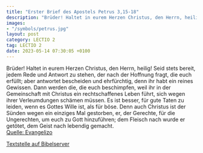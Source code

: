 ```yaml
---
title: "Erster Brief des Apostels Petrus 3,15-18"
description: "Brüder! Haltet in eurem Herzen Christus, den Herrn, heilig! Seid stets bereit, jedem Rede und Antwort zu stehen, der nach der Hoffnung fragt, die euch erfüllt; aber antwortet bescheiden und ehrfürchtig, denn ihr habt ein reines Gewissen. Dann werden die, die euch beschimpfen, wei...."
images:
- "/symbols/petrus.jpg"
layout: post
category: LECTIO 2
tag: LECTIO 2
date: 2023-05-14 07:30:05 +0100
---
```

Brüder! Haltet in eurem Herzen Christus, den Herrn, heilig! Seid stets bereit, jedem Rede und Antwort zu stehen, der nach der Hoffnung fragt, die euch erfüllt;
aber antwortet bescheiden und ehrfürchtig, denn ihr habt ein reines Gewissen. Dann werden die, die euch beschimpfen, weil ihr in der Gemeinschaft mit Christus ein rechtschaffenes Leben führt, sich wegen ihrer Verleumdungen schämen müssen.<!--more-->
Es ist besser, für gute Taten zu leiden, wenn es Gottes Wille ist, als für böse.
Denn auch Christus ist der Sünden wegen ein einziges Mal gestorben, er, der Gerechte, für die Ungerechten, um euch zu Gott hinzuführen; dem Fleisch nach wurde er getötet, dem Geist nach lebendig gemacht.<br>
[Quelle: Evangelizo](https://evangeliumtagfuertag.org/DE/gospel)

[Textstelle auf Bibelserver](https://www.bibleserver.com/EU/1.Petrus3,15-18)
